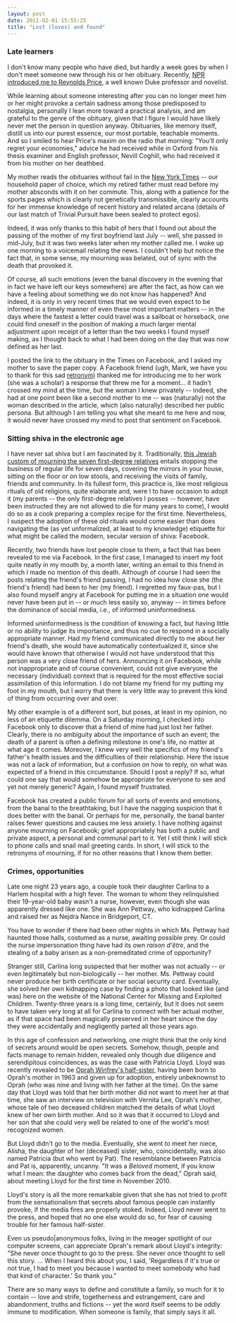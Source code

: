 ```yaml
---
layout: post
date: 2011-02-01 15:55:25
title: "Lost (loves) and found"
---
```


### Late learners 
I don't know many people who have died, but hardly a week goes by when I don't meet someone new through his or her obituary. Recently, [NPR introduced me to Reynolds Price](http://www.npr.org/2011/01/20/133094306/novelist-professor-reynolds-price-dies), a well known Duke professor and novelist. 

<!--more-->

While learning about someone interesting after you can no longer meet him or her might provoke a certain sadness among those predisposed to nostalgia, personally I lean more toward a practical analysis, and am grateful to the genre of the obituary, given that I figure I would have likely never met the person in question anyway. Obituaries, like memory itself, distill us into our purest essence, our most portable, teachable moments. And so I smiled to hear Price's maxim on the radio that morning: "You'll only regret your economies," advice he had received while in Oxford from his thesis examiner and English professor, Nevill Coghill, who had received it from his mother on her deathbed. 

My mother reads the obituaries without fail in the [New York Times](http://www.nytimes.com) -- our household paper of choice, which my retired father must read before my mother absconds with it on her commute. This, along with a patience for the sports pages which is clearly not genetically transmissible, clearly accounts for her immense knowledge of recent history and related arcana (details of our last match of Trivial Pursuit have been sealed to protect egos). 

Indeed, it was only thanks to this habit of hers that I found out about the passing of the mother of my first boyfriend last July -- well, she passed in mid-July, but it was two weeks later when my mother called me. I woke up one morning to a voicemail relating the news. I couldn't help but notice the fact that, in some sense, my mourning was belated, out of sync with the death that provoked it. 

Of course, all such emotions (even the banal discovery in the evening that in fact we have left our keys somewhere) are after the fact, as how can we have a feeling about something we do not know has happened? And indeed, it is only in very recent times that we would even expect to be informed in a timely manner of even these most important matters -- in the days where the fastest a letter could travel was a sailboat or horseback, one could find oneself in the position of making a much larger mental adjustment upon receipt of a letter than the two weeks I found myself making, as I thought back to what I had been doing on the day that was now defined as her last. 

I posted the link to the obituary in the Times on Facebook, and I asked my mother to save the paper copy. A Facebook friend (ugh, Mark, we have you to thank for this sad [retronym](http://www.nytimes.com/1995/03/19/magazine/on-language-return-of-the-retronyms.html)) thanked me for introducing me to her work (she was a scholar) a response that threw me for a moment... it hadn't crossed my mind at the time, but the woman I knew privately -- indeed, she had at one point been like a second mother to me -- was (naturally) not the woman described in the article, which (also naturally) described her public persona. But although I am telling you what she meant to me here and now, it would never have crossed my mind to post that sentiment on Facebook. 

### Sitting shiva in the electronic age 
I have never sat shiva but I am fascinated by it. Traditionally, [this Jewish custom of mourning the seven first-degree relatives](http://en.wikipedia.org/wiki/Shiva_(Judaism)) entails stopping the business of regular life for seven days, covering the mirrors in your house, sitting on the floor or on low stools, and receiving the visits of family, friends and community. In its fullest form, this practice is, like most religious rituals of old religions, quite elaborate and, were I to have occasion to adopt it (my parents -- the only first-degree relatives I posses -- however, have been instructed they are not allowed to die for many years to come), I would do so as a cook preparing a complex recipe for the first time. Nevertheless, I suspect the adoption of these old rituals would come easier than does navigating the (as yet unformalized, at least to my knowledge) etiquette for what might be called the modern, secular version of shiva: Facebook. 

Recently, two friends have lost people close to them, a fact that has been revealed to me via Facebook. In the first case, I managed to insert my foot quite neatly in my mouth by, a month later, writing an email to this friend in which I made no mention of this death. Although of course I had seen the posts relating the friend's friend passing, I had no idea how close she (the friend's friend) had been to her (my friend). I regretted my faux-pas, but I also found myself angry at Facebook for putting me in a situation one would never have been put in -- or much less easily so, anyway -- in times before the dominance of social media, i.e., of informed uninformedness. 

Informed uninformedness is the condition of knowing a fact, but having little or no ability to judge its importance, and thus no cue to respond in a socially appropriate manner. Had my friend communicated directly to me about her friend's death, she would have automatically contextualized it, since she would have known that otherwise I would not have understood that this person was a very close friend of hers. Announcing it on Facebook, while not inappropriate and of course convenient, could not give everyone the necessary (individual) context that is required for the most effective social assimilation of this information. I do not blame my friend for my putting my foot in my mouth, but I worry that there is very little way to prevent this kind of thing from occurring over and over. 

My other example is of a different sort, but poses, at least in my opinion, no less of an etiquette dilemma. On a Saturday morning, I checked into Facebook only to discover that a friend of mine had just lost her father. Clearly, there is no ambiguity about the importance of such an event; the death of a parent is often a defining milestone in one's life, no matter at what age it comes. Moreover, I knew very well the specifics of my friend's father's health issues and the difficulties of their relationship. Here the issue was not a lack of information, but a confusion on how to reply, on what was expected of a friend in this circumstance. Should I post a reply? If so, what could one say that would somehow be appropriate for everyone to see and yet not merely generic? Again, I found myself frustrated. 

Facebook has created a public forum for all sorts of events and emotions, from the banal to the breathtaking, but I have the nagging suspicion that it does better with the banal. Or perhaps for me, personally, the banal banter raises fewer questions and causes me less anxiety. I have nothing against anyone mourning on Facebook; grief appropriately has both a public and private aspect, a personal and communal part to it. Yet I still think I will stick to phone calls and snail mail greeting cards. In short, I will stick to the retronyms of mourning, if for no other reasons that I know them better. 

### Crimes, opportunities 
Late one night 23 years ago, a couple took their daughter Carlina to a Harlem hospital with a high fever. The woman to whom they relinquished their 19-year-old baby wasn't a nurse, however, even though she was apparently dressed like one. She was Ann Pettway, who kidnapped Carlina and raised her as Nejdra Nance in Bridgeport, CT. 

You have to wonder if there had been other nights in which Ms. Pettway had haunted those halls, costumed as a nurse, awaiting possible prey. Or could the nurse impersonation thing have had its own _raison d'être_, and the stealing of a baby arisen as a non-premeditated crime of opportunity? 

Stranger still, Carlina long suspected that her mother was not actually -- or even legitimately but non-biologically -- her mother. Ms. Pettway could never produce her birth certificate or her social security card. Eventually, she solved her own kidnapping case by finding a photo that looked like (and was) here on the website of the National Center for Missing and Exploited Children. Twenty-three years is a long time, certainly, but it does not seem to have taken very long at all for Carlina to connect with her actual mother, as if that space had been magically preserved in her heart since the day they were accidentally and negligently parted all those years ago. 

In this age of confession and networking, one might think that the only kind of secrets around would be open secrets. Somehow, though, people and facts manage to remain hidden, revealed only though due diligence and serendipitous coincidences, as was the case with Patricia Lloyd. Lloyd was recently revealed to be [Oprah Winfrey's half-sister](http://www.oprah.com/oprahshow/Oprahs-Family-Secret/), having been born to Oprah's mother in 1963 and given up for adoption, entirely unbeknownst to Oprah (who was nine and living with her father at the time). On the same day that Lloyd was told that her birth mother did not want to meet her at that time, she saw an interview on television with Vernita Lee, Oprah's mother, whose tale of two deceased children matched the details of what Lloyd knew of her own birth mother. And so it was that it occurred to Lloyd and her son that she could very well be related to one of the world's most recognized women. 

But Lloyd didn't go to the media. Eventually, she went to meet her niece, Alisha, the daughter of her (deceased) sister, who, coincidentally, was also named Patricia (but who went by Pat). The resemblance between Patricia and Pat is, apparently, uncanny. "It was a *Beloved* moment, if you know what I mean: the daughter who comes back from the dead," Oprah said, about meeting Lloyd for the first time in November 2010. 

Lloyd's story is all the more remarkable given that she has not tried to profit from the sensationalism that secrets about famous people can instantly provoke, if the media fires are properly stoked. Indeed, Lloyd never went to the press, and hoped that no one else would do so, for fear of causing trouble for her famous half-sister. 

Even us pseudo|anonymous folks, living in the meager spotlight of our computer screens, can appreciate Oprah's remark about Lloyd's integrity: "She never once thought to go to the press. She never once thought to sell this story. ... When I heard this about you, I said, 'Regardless if it's true or not true, I had to meet you because I wanted to meet somebody who had that kind of character.' So thank you." 

There are so many ways to define and constitute a family, so much for it to contain -- love and strife, togetherness and estrangement, care and abandonment, truths and fictions -- yet the word itself seems to be oddly immune to modification. When someone is family, that simply says it all.